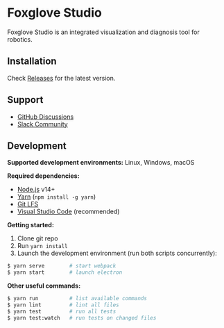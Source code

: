# Foxglove Studio

Foxglove Studio is an integrated visualization and diagnosis tool for robotics.

## Installation

Check [Releases](https://github.com/foxglove/studio/releases) for the latest version.

## Support

- [GitHub Discussions](https://github.com/foxglove/studio/discussions)
- [Slack Community](https://foxglove.dev/join-slack)

## Development

**Supported development environments:** Linux, Windows, macOS

**Required dependencies:**

- [Node.js](https://nodejs.org/en/) v14+
- [Yarn](https://yarnpkg.com/getting-started/install) (`npm install -g yarn`)
- [Git LFS](https://git-lfs.github.com/)
- [Visual Studio Code](https://code.visualstudio.com/) (recommended)

**Getting started:**

1. Clone git repo
1. Run `yarn install`
1. Launch the development environment (run both scripts concurrently):

```sh
$ yarn serve        # start webpack
$ yarn start        # launch electron
```

**Other useful commands:**

```sh
$ yarn run          # list available commands
$ yarn lint         # lint all files
$ yarn test         # run all tests
$ yarn test:watch   # run tests on changed files
```
